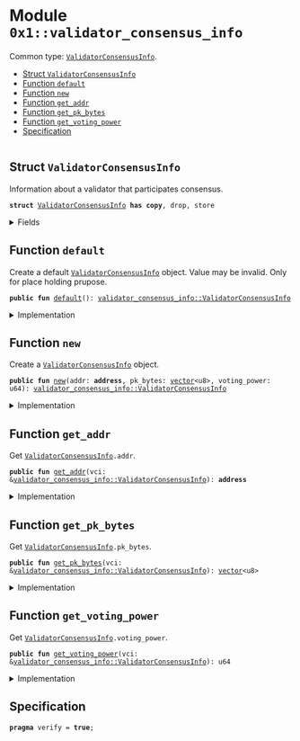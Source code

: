 
<a id="0x1_validator_consensus_info"></a>

# Module `0x1::validator_consensus_info`

Common type: <code><a href="validator_consensus_info.md#0x1_validator_consensus_info_ValidatorConsensusInfo">ValidatorConsensusInfo</a></code>.


-  [Struct `ValidatorConsensusInfo`](#0x1_validator_consensus_info_ValidatorConsensusInfo)
-  [Function `default`](#0x1_validator_consensus_info_default)
-  [Function `new`](#0x1_validator_consensus_info_new)
-  [Function `get_addr`](#0x1_validator_consensus_info_get_addr)
-  [Function `get_pk_bytes`](#0x1_validator_consensus_info_get_pk_bytes)
-  [Function `get_voting_power`](#0x1_validator_consensus_info_get_voting_power)
-  [Specification](#@Specification_0)


<pre><code></code></pre>



<a id="0x1_validator_consensus_info_ValidatorConsensusInfo"></a>

## Struct `ValidatorConsensusInfo`

Information about a validator that participates consensus.


<pre><code><b>struct</b> <a href="validator_consensus_info.md#0x1_validator_consensus_info_ValidatorConsensusInfo">ValidatorConsensusInfo</a> <b>has</b> <b>copy</b>, drop, store
</code></pre>



<details>
<summary>Fields</summary>


<dl>
<dt>
<code>addr: <b>address</b></code>
</dt>
<dd>

</dd>
<dt>
<code>pk_bytes: <a href="../../move-stdlib/doc/vector.md#0x1_vector">vector</a>&lt;u8&gt;</code>
</dt>
<dd>

</dd>
<dt>
<code>voting_power: u64</code>
</dt>
<dd>

</dd>
</dl>


</details>

<a id="0x1_validator_consensus_info_default"></a>

## Function `default`

Create a default <code><a href="validator_consensus_info.md#0x1_validator_consensus_info_ValidatorConsensusInfo">ValidatorConsensusInfo</a></code> object. Value may be invalid. Only for place holding prupose.


<pre><code><b>public</b> <b>fun</b> <a href="validator_consensus_info.md#0x1_validator_consensus_info_default">default</a>(): <a href="validator_consensus_info.md#0x1_validator_consensus_info_ValidatorConsensusInfo">validator_consensus_info::ValidatorConsensusInfo</a>
</code></pre>



<details>
<summary>Implementation</summary>


<pre><code><b>public</b> <b>fun</b> <a href="validator_consensus_info.md#0x1_validator_consensus_info_default">default</a>(): <a href="validator_consensus_info.md#0x1_validator_consensus_info_ValidatorConsensusInfo">ValidatorConsensusInfo</a> {
    <a href="validator_consensus_info.md#0x1_validator_consensus_info_ValidatorConsensusInfo">ValidatorConsensusInfo</a> {
        addr: @vm,
        pk_bytes: <a href="../../move-stdlib/doc/vector.md#0x1_vector">vector</a>[],
        voting_power: 0,
    }
}
</code></pre>



</details>

<a id="0x1_validator_consensus_info_new"></a>

## Function `new`

Create a <code><a href="validator_consensus_info.md#0x1_validator_consensus_info_ValidatorConsensusInfo">ValidatorConsensusInfo</a></code> object.


<pre><code><b>public</b> <b>fun</b> <a href="validator_consensus_info.md#0x1_validator_consensus_info_new">new</a>(addr: <b>address</b>, pk_bytes: <a href="../../move-stdlib/doc/vector.md#0x1_vector">vector</a>&lt;u8&gt;, voting_power: u64): <a href="validator_consensus_info.md#0x1_validator_consensus_info_ValidatorConsensusInfo">validator_consensus_info::ValidatorConsensusInfo</a>
</code></pre>



<details>
<summary>Implementation</summary>


<pre><code><b>public</b> <b>fun</b> <a href="validator_consensus_info.md#0x1_validator_consensus_info_new">new</a>(addr: <b>address</b>, pk_bytes: <a href="../../move-stdlib/doc/vector.md#0x1_vector">vector</a>&lt;u8&gt;, voting_power: u64): <a href="validator_consensus_info.md#0x1_validator_consensus_info_ValidatorConsensusInfo">ValidatorConsensusInfo</a> {
    <a href="validator_consensus_info.md#0x1_validator_consensus_info_ValidatorConsensusInfo">ValidatorConsensusInfo</a> {
        addr,
        pk_bytes,
        voting_power,
    }
}
</code></pre>



</details>

<a id="0x1_validator_consensus_info_get_addr"></a>

## Function `get_addr`

Get <code><a href="validator_consensus_info.md#0x1_validator_consensus_info_ValidatorConsensusInfo">ValidatorConsensusInfo</a>.addr</code>.


<pre><code><b>public</b> <b>fun</b> <a href="validator_consensus_info.md#0x1_validator_consensus_info_get_addr">get_addr</a>(vci: &<a href="validator_consensus_info.md#0x1_validator_consensus_info_ValidatorConsensusInfo">validator_consensus_info::ValidatorConsensusInfo</a>): <b>address</b>
</code></pre>



<details>
<summary>Implementation</summary>


<pre><code><b>public</b> <b>fun</b> <a href="validator_consensus_info.md#0x1_validator_consensus_info_get_addr">get_addr</a>(vci: &<a href="validator_consensus_info.md#0x1_validator_consensus_info_ValidatorConsensusInfo">ValidatorConsensusInfo</a>): <b>address</b> {
    vci.addr
}
</code></pre>



</details>

<a id="0x1_validator_consensus_info_get_pk_bytes"></a>

## Function `get_pk_bytes`

Get <code><a href="validator_consensus_info.md#0x1_validator_consensus_info_ValidatorConsensusInfo">ValidatorConsensusInfo</a>.pk_bytes</code>.


<pre><code><b>public</b> <b>fun</b> <a href="validator_consensus_info.md#0x1_validator_consensus_info_get_pk_bytes">get_pk_bytes</a>(vci: &<a href="validator_consensus_info.md#0x1_validator_consensus_info_ValidatorConsensusInfo">validator_consensus_info::ValidatorConsensusInfo</a>): <a href="../../move-stdlib/doc/vector.md#0x1_vector">vector</a>&lt;u8&gt;
</code></pre>



<details>
<summary>Implementation</summary>


<pre><code><b>public</b> <b>fun</b> <a href="validator_consensus_info.md#0x1_validator_consensus_info_get_pk_bytes">get_pk_bytes</a>(vci: &<a href="validator_consensus_info.md#0x1_validator_consensus_info_ValidatorConsensusInfo">ValidatorConsensusInfo</a>): <a href="../../move-stdlib/doc/vector.md#0x1_vector">vector</a>&lt;u8&gt; {
    vci.pk_bytes
}
</code></pre>



</details>

<a id="0x1_validator_consensus_info_get_voting_power"></a>

## Function `get_voting_power`

Get <code><a href="validator_consensus_info.md#0x1_validator_consensus_info_ValidatorConsensusInfo">ValidatorConsensusInfo</a>.voting_power</code>.


<pre><code><b>public</b> <b>fun</b> <a href="validator_consensus_info.md#0x1_validator_consensus_info_get_voting_power">get_voting_power</a>(vci: &<a href="validator_consensus_info.md#0x1_validator_consensus_info_ValidatorConsensusInfo">validator_consensus_info::ValidatorConsensusInfo</a>): u64
</code></pre>



<details>
<summary>Implementation</summary>


<pre><code><b>public</b> <b>fun</b> <a href="validator_consensus_info.md#0x1_validator_consensus_info_get_voting_power">get_voting_power</a>(vci: &<a href="validator_consensus_info.md#0x1_validator_consensus_info_ValidatorConsensusInfo">ValidatorConsensusInfo</a>): u64 {
    vci.voting_power
}
</code></pre>



</details>

<a id="@Specification_0"></a>

## Specification



<pre><code><b>pragma</b> verify = <b>true</b>;
</code></pre>


[move-book]: https://nabob.dev/move/book/SUMMARY
